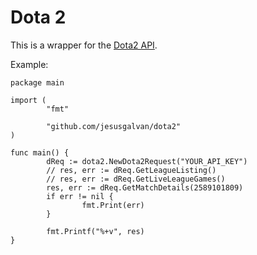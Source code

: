 # Dota 2

This is a wrapper for the  [Dota2 API](https://wiki.teamfortress.com/wiki/WebAPI#Dota_2).

Example:

```
package main

import (
        "fmt"

        "github.com/jesusgalvan/dota2"
)

func main() {
        dReq := dota2.NewDota2Request("YOUR_API_KEY")
        // res, err := dReq.GetLeagueListing()
        // res, err := dReq.GetLiveLeagueGames()
        res, err := dReq.GetMatchDetails(2589101809)
        if err != nil {
                fmt.Print(err)
        }

        fmt.Printf("%+v", res)
}
```